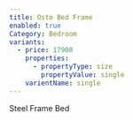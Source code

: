```yaml
---
title: Osto Bed Frame
enabled: true
Category: Bedroom
variants:
  - price: 17900
    properties:
      - propertyType: size
        propertyValue: single
    varientName: single
---
```

Steel Frame Bed
